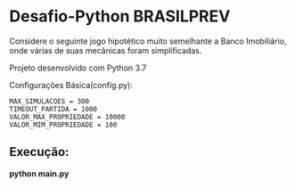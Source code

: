 # Desafio-Python BRASILPREV

Considere o seguinte jogo hipotético muito semelhante a Banco Imobiliário, onde várias de suas mecânicas
foram simplificadas.

Projeto desenvolvido com Python 3.7

Configurações Básica(config.py):<br />

  	MAX_SIMULACOES = 300
    TIMEOUT_PARTIDA = 1000
    VALOR_MAX_PROPRIEDADE = 10000
    VALOR_MIM_PROPRIEDADE = 100

<h2>Execução:</h2>
<b>python main.py</b>
